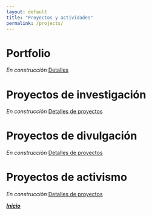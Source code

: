```yaml
---
layout: default
title: "Proyectos y actividades"
permalink: /projects/
---
```


# Portfolio
*En construcción*
[Detalles](/projects/portfolio.md)

# Proyectos de investigación
*En construcción*
[Detalles de proyectos](/projects/research/research.md)
  
# Proyectos de divulgación
*En construcción*
[Detalles de proyectos](/projects/divulgacion/divulgacion.md)

# Proyectos de activismo
*En construcción*
[Detalles de proyectos](/projects/activismo/activismo.md)

***[Inicio](/)***
